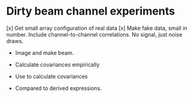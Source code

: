 # Dirty beam channel experiments

[x] Get small array configuration of real data
[x] Make fake data, small in number. Include channel-to-channel correlations. No signal, just noise draws.

* Image and make beam.

* Calculate covariances empirically
* Use to calculate covariances
* Compared to derived expressions.